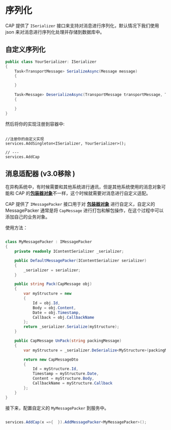# 序列化

CAP 提供了 `ISerializer` 接口来支持对消息进行序列化，默认情况下我们使用 json 来对消息进行序列化处理并存储到数据库中。

## 自定义序列化

```C#
public class YourSerializer: ISerializer
{
    Task<TransportMessage> SerializeAsync(Message message)
    {

    }
 
    Task<Message> DeserializeAsync(TransportMessage transportMessage, Type valueType)
    {

    }
}
```

然后将你的实现注册到容器中:

```

//注册你的自定义实现
services.AddSingleton<ISerializer, YourSerializer>();

// ---
services.AddCap 

```


## 消息适配器 (v3.0移除 )

在异构系统中，有时候需要和其他系统进行通讯，但是其他系统使用的消息对象可能和 CAP 的[**包装器对象**](../persistent/general.md#_7)不一样，这个时候就需要对消息进行自定义适配。

CAP 提供了 `IMessagePacker` 接口用于对 [**包装器对象**](../persistent/general.md#_7) 进行自定义，自定义的 MessagePacker 通常是将 `CapMessage` 进行打包和解包操作，在这个过程中可以添加自己的业务对象。

使用方法：

```csharp

class MyMessagePacker : IMessagePacker
{
    private readonly IContentSerializer _serializer;

    public DefaultMessagePacker(IContentSerializer serializer)
    {
        _serializer = serializer;
    }

    public string Pack(CapMessage obj)
    {
        var myStructure = new
        {
            Id = obj.Id,
            Body = obj.Content,
            Date = obj.Timestamp,
            Callback = obj.CallbackName
        };
        return _serializer.Serialize(myStructure);
    }

    public CapMessage UnPack(string packingMessage)
    {
        var myStructure = _serializer.DeSerialize<MyStructure>(packingMessage);

        return new CapMessageDto
        {
            Id = myStructure.Id,
            Timestamp = myStructure.Date,
            Content = myStructure.Body,
            CallbackName = myStructure.Callback
        };
    }
}
```

接下来，配置自定义的 `MyMessagePacker` 到服务中。

```csharp

services.AddCap(x =>{  }).AddMessagePacker<MyMessagePacker>();

```